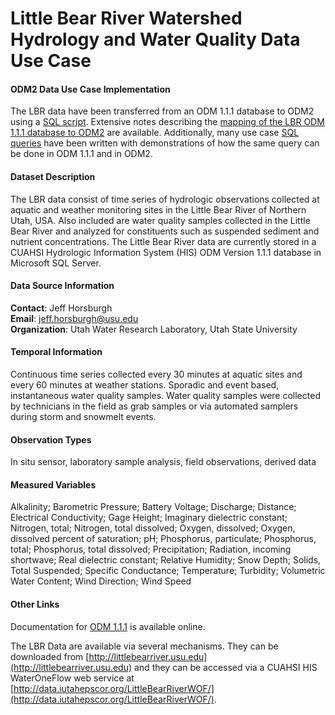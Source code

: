 Little Bear River Watershed Hydrology and Water Quality Data Use Case
=====================================================================

#### ODM2 Data Use Case Implementation ####

The LBR data have been transferred from an ODM 1.1.1 database to ODM2 using a [SQL script](https://github.com/ODM2/ODM2/blob/master/usecases/littlebearriver/sqlscripts/ODM1.1.1_to_ODM2_LBR.sql). Extensive notes describing the [mapping of the LBR ODM 1.1.1 database to ODM2](https://github.com/UCHIC/ODM2/blob/master/usecases/littlebearriver/littlebearriver_notes.md) are available.  Additionally, many use case [SQL queries](https://github.com/UCHIC/ODM2/blob/master/usecases/littlebearriver/sqlscripts/ODM1.1.1_vs_ODM2_Queries_LBRODMFULL.sql) have been written with demonstrations of how the same query can be done in ODM 1.1.1 and in ODM2.

#### Dataset Description ####
The LBR data consist of time series of hydrologic observations collected at aquatic and weather monitoring sites in the Little Bear River of Northern Utah, USA. Also included are water quality samples collected in the Little Bear River and analyzed for constituents such as suspended sediment and nutrient concentrations. The Little Bear River data are currently stored in a CUAHSI Hydrologic Information System (HIS) ODM Version 1.1.1 database in Microsoft SQL Server.  

#### Data Source Information ####

**Contact**:  Jeff Horsburgh  
**Email**:  jeff.horsburgh@usu.edu  
**Organization**:  Utah Water Research Laboratory, Utah State University

#### Temporal Information ####

Continuous time series collected every 30 minutes at aquatic sites and every 60 minutes at weather stations. Sporadic and event based, instantaneous water quality samples. Water quality samples were collected by technicians in the field as grab samples or via automated samplers during storm and snowmelt events.

#### Observation Types ####

In situ sensor, laboratory sample analysis, field observations, derived data

#### Measured Variables ####

Alkalinity; Barometric Pressure; Battery Voltage; Discharge; Distance; Electrical Conductivity; Gage Height; Imaginary dielectric constant; Nitrogen, total; Nitrogen, total dissolved; Oxygen, dissolved; Oxygen, dissolved percent of saturation; pH; Phosphorus, particulate; Phosphorus, total; Phosphorus, total dissolved; Precipitation; Radiation, incoming shortwave; Real dielectric constant; Relative Humidity; Snow Depth; Solids, Total Suspended; Specific Conductance; Temperature; Turbidity; Volumetric Water Content; Wind Direction; Wind Speed

#### Other Links ####

Documentation for [ODM 1.1.1](http://hydroserver.codeplex.com/wikipage?title=Observations%20Data%20Model&referringTitle=Documentation) is available online. 

The LBR Data are available via several mechanisms.  They can be downloaded from [http://littlebearriver.usu.edu](http://littlebearriver.usu.edu) and they can be accessed via a CUAHSI HIS WaterOneFlow web service at [http://data.iutahepscor.org/LittleBearRiverWOF/](http://data.iutahepscor.org/LittleBearRiverWOF/).


